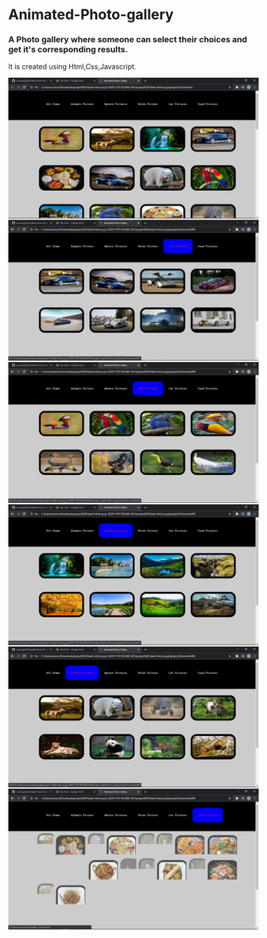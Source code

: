 # Animated-Photo-gallery
<h3 style={'color':'red'}>A Photo gallery where someone can select their choices and get it's corresponding results.</h3>

It is created using Html,Css,Javascript.

<img src='https://github.com/sumony2j/Animated-Photo-gallery/blob/master/Animated%20Photo%20Gallery/Screenshot%20(34).png'>

<img src='https://github.com/sumony2j/Animated-Photo-gallery/blob/master/Animated%20Photo%20Gallery/Screenshot%20(35).png'>

<img src='https://github.com/sumony2j/Animated-Photo-gallery/blob/master/Animated%20Photo%20Gallery/Screenshot%20(36).png'>

<img src='https://github.com/sumony2j/Animated-Photo-gallery/blob/master/Animated%20Photo%20Gallery/Screenshot%20(37).png'>

<img src='https://github.com/sumony2j/Animated-Photo-gallery/blob/master/Animated%20Photo%20Gallery/Screenshot%20(38).png'>

<img src='https://github.com/sumony2j/Animated-Photo-gallery/blob/master/Animated%20Photo%20Gallery/Screenshot%20(39).png'>

